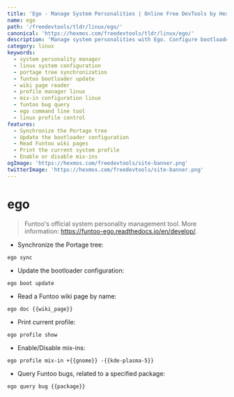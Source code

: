 ```yaml
---
title: 'Ego - Manage System Personalities | Online Free DevTools by Hexmos'
name: ego
path: '/freedevtools/tldr/linux/ego/'
canonical: 'https://hexmos.com/freedevtools/tldr/linux/ego/'
description: 'Manage system personalities with Ego. Configure bootloaders, synchronize Portage trees, and query bugs. Free online tool, no registration required.'
category: linux
keywords:
  - system personality manager
  - linux system configuration
  - portage tree synchronization
  - funtoo bootloader update
  - wiki page reader
  - profile manager linux
  - mix-in configuration linux
  - funtoo bug query
  - ego command line tool
  - linux profile control
features:
  - Synchronize the Portage tree
  - Update the bootloader configuration
  - Read Funtoo wiki pages
  - Print the current system profile
  - Enable or disable mix-ins
ogImage: 'https://hexmos.com/freedevtools/site-banner.png'
twitterImage: 'https://hexmos.com/freedevtools/site-banner.png'
---
```


# ego

> Funtoo's official system personality management tool.
> More information: <https://funtoo-ego.readthedocs.io/en/develop/>.

- Synchronize the Portage tree:

`ego sync`

- Update the bootloader configuration:

`ego boot update`

- Read a Funtoo wiki page by name:

`ego doc {{wiki_page}}`

- Print current profile:

`ego profile show`

- Enable/Disable mix-ins:

`ego profile mix-in +{{gnome}} -{{kde-plasma-5}}`

- Query Funtoo bugs, related to a specified package:

`ego query bug {{package}}`

